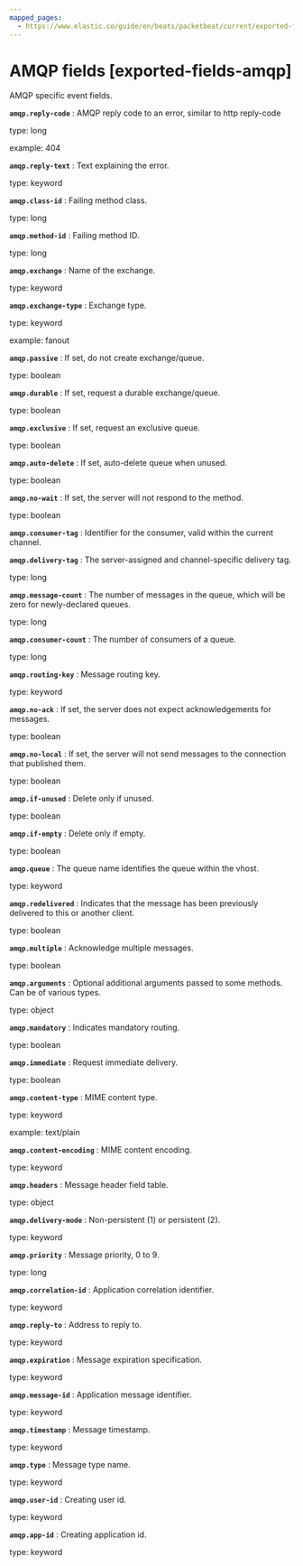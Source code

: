 ```yaml
---
mapped_pages:
  - https://www.elastic.co/guide/en/beats/packetbeat/current/exported-fields-amqp.html
---
```


# AMQP fields [exported-fields-amqp]

AMQP specific event fields.

**`amqp.reply-code`**
:   AMQP reply code to an error, similar to http reply-code

type: long

example: 404


**`amqp.reply-text`**
:   Text explaining the error.

type: keyword


**`amqp.class-id`**
:   Failing method class.

type: long


**`amqp.method-id`**
:   Failing method ID.

type: long


**`amqp.exchange`**
:   Name of the exchange.

type: keyword


**`amqp.exchange-type`**
:   Exchange type.

type: keyword

example: fanout


**`amqp.passive`**
:   If set, do not create exchange/queue.

type: boolean


**`amqp.durable`**
:   If set, request a durable exchange/queue.

type: boolean


**`amqp.exclusive`**
:   If set, request an exclusive queue.

type: boolean


**`amqp.auto-delete`**
:   If set, auto-delete queue when unused.

type: boolean


**`amqp.no-wait`**
:   If set, the server will not respond to the method.

type: boolean


**`amqp.consumer-tag`**
:   Identifier for the consumer, valid within the current channel.


**`amqp.delivery-tag`**
:   The server-assigned and channel-specific delivery tag.

type: long


**`amqp.message-count`**
:   The number of messages in the queue, which will be zero for newly-declared queues.

type: long


**`amqp.consumer-count`**
:   The number of consumers of a queue.

type: long


**`amqp.routing-key`**
:   Message routing key.

type: keyword


**`amqp.no-ack`**
:   If set, the server does not expect acknowledgements for messages.

type: boolean


**`amqp.no-local`**
:   If set, the server will not send messages to the connection that published them.

type: boolean


**`amqp.if-unused`**
:   Delete only if unused.

type: boolean


**`amqp.if-empty`**
:   Delete only if empty.

type: boolean


**`amqp.queue`**
:   The queue name identifies the queue within the vhost.

type: keyword


**`amqp.redelivered`**
:   Indicates that the message has been previously delivered to this or another client.

type: boolean


**`amqp.multiple`**
:   Acknowledge multiple messages.

type: boolean


**`amqp.arguments`**
:   Optional additional arguments passed to some methods. Can be of various types.

type: object


**`amqp.mandatory`**
:   Indicates mandatory routing.

type: boolean


**`amqp.immediate`**
:   Request immediate delivery.

type: boolean


**`amqp.content-type`**
:   MIME content type.

type: keyword

example: text/plain


**`amqp.content-encoding`**
:   MIME content encoding.

type: keyword


**`amqp.headers`**
:   Message header field table.

type: object


**`amqp.delivery-mode`**
:   Non-persistent (1) or persistent (2).

type: keyword


**`amqp.priority`**
:   Message priority, 0 to 9.

type: long


**`amqp.correlation-id`**
:   Application correlation identifier.

type: keyword


**`amqp.reply-to`**
:   Address to reply to.

type: keyword


**`amqp.expiration`**
:   Message expiration specification.

type: keyword


**`amqp.message-id`**
:   Application message identifier.

type: keyword


**`amqp.timestamp`**
:   Message timestamp.

type: keyword


**`amqp.type`**
:   Message type name.

type: keyword


**`amqp.user-id`**
:   Creating user id.

type: keyword


**`amqp.app-id`**
:   Creating application id.

type: keyword


